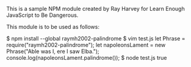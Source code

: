 This is a sample NPM module created by Ray Harvey for Learn Enough JavaScript to Be Dangerous.

This module is to be used as follows:

$ npm install --global raymh2002-palindrome
$ vim test.js
let Phrase = require("raymh2002-palindrome");
let napoleonsLament = new Phrase("Able was I, ere I saw Elba.");
console.log(napoleonsLament.palindrome());
$ node test.js
true
